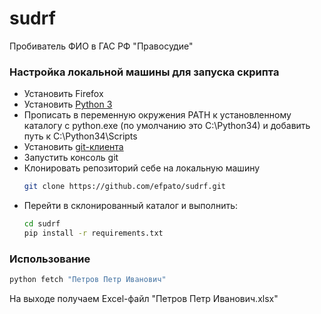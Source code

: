 # sudrf

Пробиватель ФИО в ГАС РФ "Правосудие"

### Настройка локальной машины для запуска скрипта
 
 * Установить Firefox
 * Установить [Python 3](https://www.python.org/downloads/release/python-342/)
 * Прописать в переменную окружения PATH к установленному каталогу с python.exe (по умолчанию это C:\Python34\) и добавить путь к C:\Python34\Scripts
 * Установить [git-клиента](https://git-scm.com/downloads)
 * Запустить консоль git
 * Клонировать репозиторий себе на локальную машину
    ```bash
    git clone https://github.com/efpato/sudrf.git
    ```
 * Перейти в склонированный каталог и выполнить:
    ```bash
    cd sudrf
    pip install -r requirements.txt
    ```

### Использование

```bash
python fetch "Петров Петр Иванович"
```
На выходе получаем Excel-файл "Петров Петр Иванович.xlsx"
